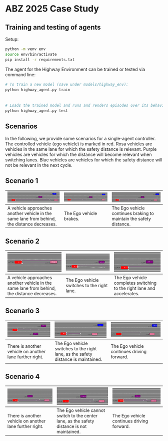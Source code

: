 # ABZ 2025 Case Study

## Training and testing of agents

Setup:

```bash
python -m venv env
source env/bin/activate
pip install -r requirements.txt
```

The agent for the Highway Environment can be trained or tested via command line:

```bash
# To train a new model (save under models/highway_env):
python highway_agent.py train


# Loads the trained model and runs and renders episodes over its behaviour:
python highway_agent.py test
```


## Scenarios


In the following, we provide some scenarios for a single-agent controller.
The controlled vehicle (ego vehicle) is marked in red.
Rosa vehicles are vehicles in the same lane for which the safety distance is relevant.
Purple vehicles are vehicles for which the distance will become relevant when switching lanes.
Blue vehicles are vehicles for which the safety distance will not be relevant in the next cycle.


## Scenario 1


| <img src="images/Scenario1_1.png" alt="Scenario 1.1" width="150%">                         | <img src="images/Scenario1_2.png" alt="Scenario 1.2" width="150%"> | <img src="images/Scenario1_3.png" alt="Scenario 1.3" width="150%"> |
|--------------------------------------------------------------------------------------------|--------------------------------------------------------------------|--------------------------------------------------------------------|
| A vehicle approaches another vehicle in the same lane from behind, the distance decreases. | The Ego vehicle brakes.                                            |The Ego vehicle continues braking to maintain the safety distance. |


## Scenario 2


 ![Scenario 2](images/Scenario2_1.png)                                                      | ![Scenario 2](images/Scenario2_2.png)        | ![Scenario 2](images/Scenario2_3.png)                                    
|--------------------------------------------------------------------------------------------|----------------------------------------------|--------------------------------------------------------------------------|
| A vehicle approaches another vehicle in the same lane from behind, the distance decreases. | The Ego vehicle switches to the right lane.  | The Ego vehicle completes switching to the right lane and accelerates.   |


## Scenario 3

 ![Scenario 3](images/Scenario3_1.png)                   | ![Scenario 3](images/Scenario3_2.png)                                              | ![Scenario 3](images/Scenario3_3.png)       
|---------------------------------------------------------|------------------------------------------------------------------------------------|---------------------------------------------|
| There is another vehicle on another lane further right. | The Ego vehicle switches to the right lane, as the safety distance is maintained.  | The Ego  vehicle continues driving forward. |


## Scenario 4

 ![Scenario 4](images/Scenario4_1.png)                   | ![Scenario 4](images/Scenario4_2.png)                                                       | ![Scenario 4](images/Scenario4_3.png)       
|---------------------------------------------------------|---------------------------------------------------------------------------------------------|---------------------------------------------|
| There is another vehicle on another lane further right. | The Ego vehicle cannot switch to the center lane, as the safety distance is not maintained. | The Ego vehicle continues driving forward.  |
